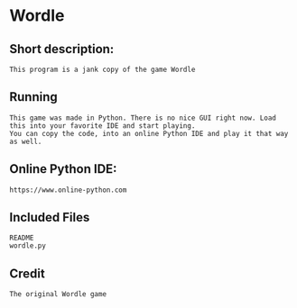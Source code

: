 # Wordle

## Short description:
	This program is a jank copy of the game Wordle

## Running
	This game was made in Python. There is no nice GUI right now. Load this into your favorite IDE and start playing.
	You can copy the code, into an online Python IDE and play it that way as well.

## Online Python IDE: 
	https://www.online-python.com
	
## Included Files
	README
	wordle.py

## Credit
	The original Wordle game	
